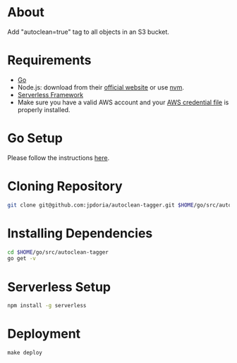 # About

Add "autoclean=true" tag to all objects in an S3 bucket.

# Requirements

- [Go](https://golang.org/dl/)
- Node.js: download from their [official website](https://nodejs.org/en/download/) or use [nvm](https://github.com/nvm-sh/nvm#installation-and-update).
- [Serverless Framework](https://github.com/serverless/serverless/)
- Make sure you have a valid AWS account and your [AWS credential file](https://aws.amazon.com/blogs/security/a-new-and-standardized-way-to-manage-credentials-in-the-aws-sdks/) is properly installed.

# Go Setup

Please follow the instructions [here](https://golang.org/doc/install).

# Cloning Repository

```bash
git clone git@github.com:jpdoria/autoclean-tagger.git $HOME/go/src/autoclean-tagger
```

# Installing Dependencies

```bash
cd $HOME/go/src/autoclean-tagger
go get -v
```

# Serverless Setup

```bash
npm install -g serverless
```

# Deployment

```
make deploy
```
